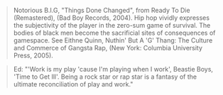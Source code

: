 >Notorious B.I.G, "Things Done Changed", from Ready To Die (Remastered), (Bad Boy Records, 2004). Hip hop vividly expresses the subjectivity of the player in the zero-sum game of survival. The bodies of black men become the sacrificial sites of consequences of gamespace. See Eithne Quinn, Nuthin' But A 'G' Thang: The Culture and Commerce of Gangsta Rap, (New York: Columbia University Press, 2005). 

>Ed: "'Work is my play 'cause I'm playing when I work', Beastie Boys, 'Time to Get Ill'. Being a rock star or rap star is a fantasy of the ultimate reconciliation of play and work." 
